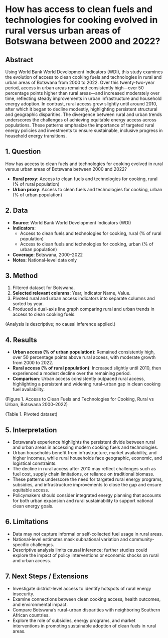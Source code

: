 # How has access to clean fuels and technologies for cooking evolved in rural versus urban areas of Botswana between 2000 and 2022?

## Abstract

Using World Bank World Development Indicators (WDI), this study examines the evolution of access to clean cooking fuels and technologies in rural and urban areas of Botswana from 2000 to 2022. Over this twenty-two-year period, access in urban areas remained consistently high—over 50 percentage points higher than rural areas—and increased moderately over time, reflecting steady improvements in urban infrastructure and household energy adoption. In contrast, rural access grew slightly until around 2010, after which it began to decline modestly, highlighting persistent structural and geographic disparities. The divergence between rural and urban trends underscores the challenges of achieving equitable energy access across populations. These patterns emphasize the importance of targeted rural energy policies and investments to ensure sustainable, inclusive progress in household energy transitions.

## 1. Question

How has access to clean fuels and technologies for cooking evolved in rural versus urban areas of Botswana between 2000 and 2022?

- **Rural proxy**: Access to clean fuels and technologies for cooking, rural (% of rural population)
- **Urban proxy**: Access to clean fuels and technologies for cooking, urban (% of urban population)

## 2. Data

- **Source**: World Bank World Development Indicators (WDI)
- **Indicators**:
  - Access to clean fuels and technologies for cooking, rural (% of rural population)
  - Access to clean fuels and technologies for cooking, urban (% of urban population)
- **Coverage**: Botswana, 2000–2022
- **Notes**: National-level data only

## 3. Method

1. Filtered dataset for Botswana.
2. **Selected relevant columns**: Year, Indicator Name, Value.
3. Pivoted rural and urban access indicators into separate columns and sorted by year.
4. Produced a dual-axis line graph comparing rural and urban trends in access to clean cooking fuels.

(Analysis is descriptive; no causal inference applied.)

## 4. Results

- **Urban access (% of urban population)**: Remained consistently high, over 50 percentage points above rural access, with moderate growth from 2000 to 2022.
- **Rural access (% of rural population)**: Increased slightly until 2010, then experienced a modest decline over the remaining period.
- **Comparison**: Urban access consistently outpaced rural access, highlighting a persistent and widening rural–urban gap in clean cooking fuel availability.

(Figure 1. Access to Clean Fuels and Technologies for Cooking, Rural vs Urban, Botswana 2000–2022)

(Table 1. Pivoted dataset)

## 5. Interpretation

- Botswana’s experience highlights the persistent divide between rural and urban areas in accessing modern cooking fuels and technologies.
- Urban households benefit from infrastructure, market availability, and higher incomes, while rural households face geographic, economic, and logistical constraints.
- The decline in rural access after 2010 may reflect challenges such as fuel cost, supply chain limitations, or reliance on traditional biomass.
- These patterns underscore the need for targeted rural energy programs, subsidies, and infrastructure improvements to close the gap and ensure equitable access.
- Policymakers should consider integrated energy planning that accounts for both urban expansion and rural sustainability to support national clean energy goals.

## 6. Limitations

- Data may not capture informal or self-collected fuel usage in rural areas.
- National-level estimates mask subnational variation and community-specific challenges.
- Descriptive analysis limits causal inference; further studies could explore the impact of policy interventions or economic shocks on rural and urban access.

## 7. Next Steps / Extensions

- Investigate district-level access to identify hotspots of rural energy insecurity.
- Examine connections between clean cooking access, health outcomes, and environmental impact.
- Compare Botswana’s rural–urban disparities with neighboring Southern African countries.
- Explore the role of subsidies, energy programs, and market interventions in promoting sustainable adoption of clean fuels in rural areas.
